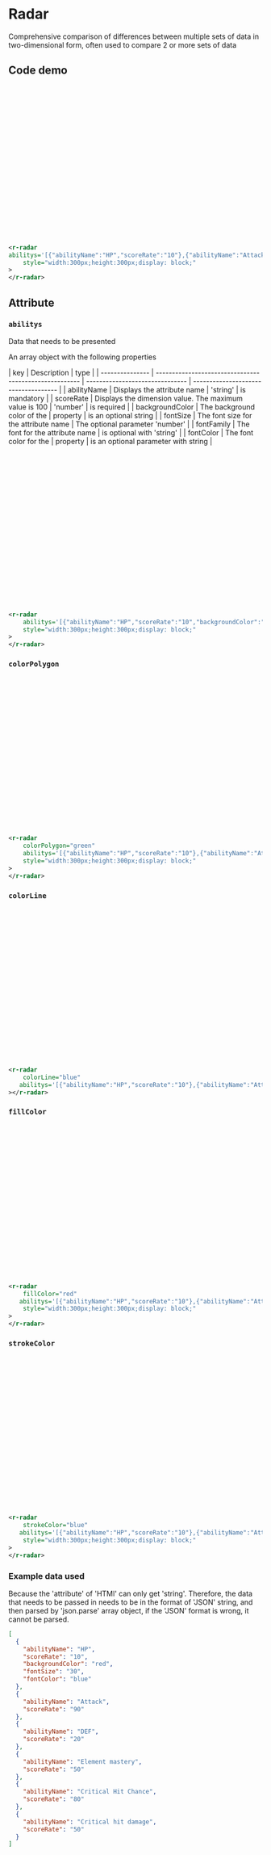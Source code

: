 # Radar

Comprehensive comparison of differences between multiple sets of data in two-dimensional form, often used to compare 2 or more sets of data

## Code demo

<r-radar style="width:300px;height:300px;display: block;" abilitys='[{"abilityName":"HP","scoreRate":"10"},{"abilityName":"Attack","scoreRate":"90"},{"abilityName":"DEF","scoreRate":"20"},{"abilityName":"Element mastery","scoreRate":"50"},{"abilityName":"Critical Hit Chance","scoreRate":"80"},{"abilityName":"Critical hit damage","scoreRate":"50"}]'></r-radar>

```xml
<r-radar
abilitys='[{"abilityName":"HP","scoreRate":"10"},{"abilityName":"Attack","scoreRate":"90"},{"abilityName":"DEF","scoreRate":"20"},{"abilityName":"Element mastery","scoreRate":"50"},{"abilityName":"Critical Hit Chance","scoreRate":"80"},{"abilityName":"Critical hit damage","scoreRate":"50"}]'
    style="width:300px;height:300px;display: block;"
>
</r-radar>
```

## Attribute

### `abilitys`

Data that needs to be presented

An array object with the following properties

| key             | Description                                            | type                            |
| --------------- | ------------------------------------------------------ | ------------------------------- | ------------------------------------ |
| abilityName     | Displays the attribute name                            | 'string'                        | is mandatory                         |
| scoreRate       | Displays the dimension value. The maximum value is 100 | 'number'                        | is required                          |
| backgroundColor | The background color of the                            | property                        | is an optional string                |
| fontSize        | The font size for the attribute name                   | The optional parameter 'number' |
| fontFamily      | The font for the attribute name                        | is optional with 'string'       |
| fontColor       | The font color for the                                 | property                        | is an optional parameter with string |

<r-radar style="width:300px;height:300px;display: block;" abilitys='[{"abilityName":"HP","scoreRate":"10","backgroundColor":"red","fontSize":"30","fontColor":"blue"},{"abilityName":"Attack","scoreRate":"90"},{"abilityName":"DEF","scoreRate":"20"},{"abilityName":"Element mastery","scoreRate":"50"},{"abilityName":"Critical Hit Chance","scoreRate":"80"},{"abilityName":"Critical hit damage","scoreRate":"50"}]'></r-radar>

```xml
<r-radar
    abilitys='[{"abilityName":"HP","scoreRate":"10","backgroundColor":"red","fontSize":"30","fontColor":"blue"},{"abilityName":"Attack","scoreRate":"90"},{"abilityName":"DEF","scoreRate":"20"},{"abilityName":"Element mastery","scoreRate":"50"},{"abilityName":"Critical Hit Chance","scoreRate":"80"},{"abilityName":"Critical hit damage","scoreRate":"50"}]'
    style="width:300px;height:300px;display: block;"
>
</r-radar>
```

### `colorPolygon`

<r-radar style="width:300px;height:300px;display: block;" colorPolygon="green" abilitys='[{"abilityName":"HP","scoreRate":"10"},{"abilityName":"Attack","scoreRate":"90"},{"abilityName":"DEF","scoreRate":"20"},{"abilityName":"Element mastery","scoreRate":"50"},{"abilityName":"Critical Hit Chance","scoreRate":"80"},{"abilityName":"Critical hit damage","scoreRate":"50"}]'></r-radar>

```xml
<r-radar
    colorPolygon="green"
    abilitys='[{"abilityName":"HP","scoreRate":"10"},{"abilityName":"Attack","scoreRate":"90"},{"abilityName":"DEF","scoreRate":"20"},{"abilityName":"Element mastery","scoreRate":"50"},{"abilityName":"Critical Hit Chance","scoreRate":"80"},{"abilityName":"Critical hit damage","scoreRate":"50"}]'
    style="width:300px;height:300px;display: block;"
>
</r-radar>
```

### `colorLine`

<r-radar style="width:300px;height:300px;display: block;" colorLine="blue" abilitys='[{"abilityName":"HP","scoreRate":"10"},{"abilityName":"Attack","scoreRate":"90"},{"abilityName":"DEF","scoreRate":"20"},{"abilityName":"Element mastery","scoreRate":"50"},{"abilityName":"Critical Hit Chance","scoreRate":"80"},{"abilityName":"Critical hit damage","scoreRate":"50"}]'></r-radar>

```xml
<r-radar
    colorLine="blue"
   abilitys='[{"abilityName":"HP","scoreRate":"10"},{"abilityName":"Attack","scoreRate":"90"},{"abilityName":"DEF","scoreRate":"20"},{"abilityName":"Element mastery","scoreRate":"50"},{"abilityName":"Critical Hit Chance","scoreRate":"80"},{"abilityName":"Critical hit damage","scoreRate":"50"}]'
></r-radar>
```

### `fillColor`

<r-radar style="width:300px;height:300px;display: block;" fillColor="red" abilitys='[{"abilityName":"HP","scoreRate":"10"},{"abilityName":"Attack","scoreRate":"90"},{"abilityName":"DEF","scoreRate":"20"},{"abilityName":"Element mastery","scoreRate":"50"},{"abilityName":"Critical Hit Chance","scoreRate":"80"},{"abilityName":"Critical hit damage","scoreRate":"50"}]'></r-radar>

```xml
<r-radar
    fillColor="red"
   abilitys='[{"abilityName":"HP","scoreRate":"10"},{"abilityName":"Attack","scoreRate":"90"},{"abilityName":"DEF","scoreRate":"20"},{"abilityName":"Element mastery","scoreRate":"50"},{"abilityName":"Critical Hit Chance","scoreRate":"80"},{"abilityName":"Critical hit damage","scoreRate":"50"}]'
    style="width:300px;height:300px;display: block;"
>
</r-radar>
```

### `strokeColor`

<r-radar style="width:300px;height:300px;display: block;" strokeColor="blue" abilitys='[{"abilityName":"HP","scoreRate":"10"},{"abilityName":"Attack","scoreRate":"90"},{"abilityName":"DEF","scoreRate":"20"},{"abilityName":"Element mastery","scoreRate":"50"},{"abilityName":"Critical Hit Chance","scoreRate":"80"},{"abilityName":"Critical hit damage","scoreRate":"50"}]'></r-radar>

```xml
<r-radar
    strokeColor="blue"
   abilitys='[{"abilityName":"HP","scoreRate":"10"},{"abilityName":"Attack","scoreRate":"90"},{"abilityName":"DEF","scoreRate":"20"},{"abilityName":"Element mastery","scoreRate":"50"},{"abilityName":"Critical Hit Chance","scoreRate":"80"},{"abilityName":"Critical hit damage","scoreRate":"50"}]'
    style="width:300px;height:300px;display: block;"
>
</r-radar>
```

### Example data used

Because the 'attribute' of 'HTMl' can only get 'string'. Therefore, the data that needs to be passed in needs to be in the format of 'JSON' string, and then parsed by 'json.parse' array object, if the 'JSON' format is wrong, it cannot be parsed.

```json
[
  {
    "abilityName": "HP",
    "scoreRate": "10",
    "backgroundColor": "red",
    "fontSize": "30",
    "fontColor": "blue"
  },
  {
    "abilityName": "Attack",
    "scoreRate": "90"
  },
  {
    "abilityName": "DEF",
    "scoreRate": "20"
  },
  {
    "abilityName": "Element mastery",
    "scoreRate": "50"
  },
  {
    "abilityName": "Critical Hit Chance",
    "scoreRate": "80"
  },
  {
    "abilityName": "Critical hit damage",
    "scoreRate": "50"
  }
]
```
